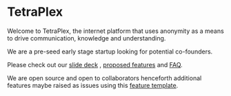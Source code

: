 # TetraPlex

Welcome to TetraPlex, the internet platform that uses anonymity as a means to drive communication, knowledge and understanding.

We are a pre-seed early stage startup looking for potential co-founders.

Please check out our [slide deck](/Documentation/TetraPlex%20deck%200.51%20-%20dark%20mode.pptx) , [proposed features](/Documentation/Features.md) and [FAQ](/Documentation/FAQ.md).

We are open source and open to collaborators henceforth additional features maybe raised as issues using this [feature template](.github/ISSUE_TEMPLATE/feature_request.md).
